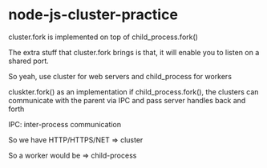 # node-js-cluster-practice

cluster.fork is implemented on top of child_process.fork()

The extra stuff that cluster.fork brings is that, it will enable you to listen on a shared port.

So yeah, use cluster for web servers and child_process for workers

cluskter.fork() as an implementation if child_process.fork(),
the clusters can communicate with the parent via IPC and pass server handles back and forth

IPC: inter-process communication

So we have HTTP/HTTPS/NET => cluster

So a worker would be => child-process